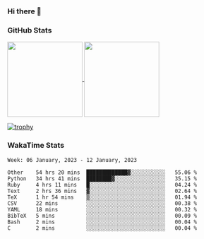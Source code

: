 ### Hi there 👋

### GitHub Stats

<a href="https://github.com/anuraghazra/github-readme-stats">
  <img align="center" height="170px" src="https://github-readme-stats.vercel.app/api/top-langs/?username=tksfjt1024&layout=compact&count_private=true&show_icons=true&show_icons=true&theme=graywhite" />
</a>
<a href="https://github.com/anuraghazra/github-readme-stats">
  <img align="center" height="170px" src="https://github-readme-stats.vercel.app/api?username=tksfjt1024&count_private=true&show_icons=true&show_icons=true&theme=graywhite" />
</a>

[![trophy](https://github-profile-trophy.vercel.app/?username=tksfjt1024)](https://github.com/ryo-ma/github-profile-trophy)

### WakaTime Stats

<!--START_SECTION:waka-->
```text
Week: 06 January, 2023 - 12 January, 2023

Other    54 hrs 20 mins  █████████████▓░░░░░░░░░░░   55.06 % 
Python   34 hrs 41 mins  ████████▓░░░░░░░░░░░░░░░░   35.15 % 
Ruby     4 hrs 11 mins   █░░░░░░░░░░░░░░░░░░░░░░░░   04.24 % 
Text     2 hrs 36 mins   ▓░░░░░░░░░░░░░░░░░░░░░░░░   02.64 % 
TeX      1 hr 54 mins    ▒░░░░░░░░░░░░░░░░░░░░░░░░   01.94 % 
CSV      22 mins         ░░░░░░░░░░░░░░░░░░░░░░░░░   00.38 % 
YAML     18 mins         ░░░░░░░░░░░░░░░░░░░░░░░░░   00.32 % 
BibTeX   5 mins          ░░░░░░░░░░░░░░░░░░░░░░░░░   00.09 % 
Bash     2 mins          ░░░░░░░░░░░░░░░░░░░░░░░░░   00.04 % 
C        2 mins          ░░░░░░░░░░░░░░░░░░░░░░░░░   00.04 % 
```
<!--END_SECTION:waka-->
